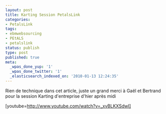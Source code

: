 ```yaml
---
layout: post
title: Karting Session PetalsLink
categories:
- PetalsLink
tags:
- ebmwebsourcing
- PEtALS
- petalslink
status: publish
type: post
published: true
meta:
  _wpas_done_yup: '1'
  _wpas_done_twitter: '1'
  _elasticsearch_indexed_on: '2010-01-13 12:24:35'
---
```

Rien de technique dans cet article, juste un grand merci à Gaël et Bertrand pour la session Karting d'entreprise d'hier après midi

[youtube=http://www.youtube.com/watch?v=_xvBLKXSdwI]
